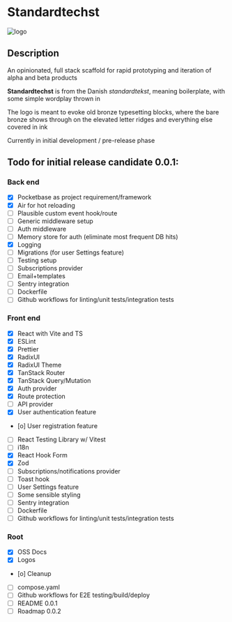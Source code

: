 # Standardtechst
![logo](https://github.com/user-attachments/assets/8c46a448-c22c-4fb0-a17e-52bbd1d46ef5)

## Description
An opinionated, full stack scaffold for rapid prototyping and iteration of alpha and beta products

**Standardtechst** is from the Danish *standardtekst*, meaning boilerplate, with some simple wordplay thrown in

The logo is meant to evoke old bronze typesetting blocks, where the bare bronze shows through on the elevated letter ridges and everything else covered in ink

Currently in initial development / pre-release phase

## Todo for initial release candidate 0.0.1:

### Back end
- [x] Pocketbase as project requirement/framework
- [x] Air for hot reloading
- [ ] Plausible custom event hook/route
- [ ] Generic middleware setup
- [ ] Auth middleware
- [ ] Memory store for auth (eliminate most frequent DB hits)
- [x] Logging
- [ ] Migrations (for user Settings feature)
- [ ] Testing setup
- [ ] Subscriptions provider
- [ ] Email+templates
- [ ] Sentry integration
- [ ] Dockerfile
- [ ] Github workflows for linting/unit tests/integration tests

### Front end
- [x] React with Vite and TS
- [x] ESLint
- [x] Prettier
- [x] RadixUI
- [x] RadixUI Theme 
- [x] TanStack Router
- [x] TanStack Query/Mutation
- [X] Auth provider
- [x] Route protection
- [ ] API provider
- [x] User authentication feature
- [o] User registration feature
- [ ] React Testing Library w/ Vitest
- [ ] i18n
- [x] React Hook Form 
- [x] Zod
- [ ] Subscriptions/notifications provider
- [ ] Toast hook
- [ ] User Settings feature
- [ ] Some sensible styling
- [ ] Sentry integration
- [ ] Dockerfile
- [ ] Github workflows for linting/unit tests/integration tests

### Root
- [x] OSS Docs
- [x] Logos
- [o] Cleanup
- [ ] compose.yaml
- [ ] Github workflows for E2E testing/build/deploy
- [ ] README 0.0.1
- [ ] Roadmap 0.0.2
